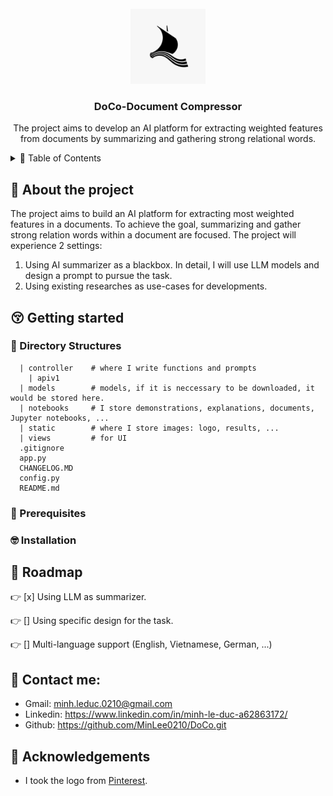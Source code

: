<!-- PROJECT LOGO -->
<br />
<div align="center">
  <a href="https://github.com/MinLee0210/DoCo.git">
    <img src="static/doco_logo.jpg" alt="Logo" width="120" height="120">
  </a>

<h3 align="center">DoCo-Document Compressor</h3>

  <p align="center">
    The project aims to develop an AI platform for extracting weighted features from documents by summarizing and gathering strong relational words.
    <br/>
  </p>
</div>

<!-- TABLE OF CONTENTS -->
<details>
  <summary>📃 Table of Contents</summary>
  <ol>
    <li>
      <a href="#about-the-project">About The Project</a>
      <ul>
        <li><a href="#built-with">Built With</a></li>
      </ul>
    </li>
    <li>
      <a href="#getting-started">Getting Started</a>
      <ul>
        <li><a href="#prerequisites">Directory Structures</a></li>
        <li><a href="#prerequisites">Prerequisites</a></li>
        <li><a href="#installation">Installation</a></li>
      </ul>
    </li>
    <li><a href="#usage">Usage</a></li>
    <li><a href="#roadmap">Roadmap</a></li>
    <li><a href="#contact">Contact</a></li>
    <li><a href="#acknowledgments">Acknowledgments</a></li>s
  </ol>
</details>

## 👀 About the project 
The project aims to build an AI platform for extracting most weighted features in a documents. To achieve the goal, summarizing and gather strong relation words within a document are focused. The project will experience 2 settings: 
1. Using AI summarizer as a blackbox. In detail, I will use LLM models and design a prompt to pursue the task. 
2. Using existing researches as use-cases for developments.

## 😚 Getting started
### 📁 Directory Structures
```
  | controller    # where I write functions and prompts
    | apiv1
  | models        # models, if it is neccessary to be downloaded, it would be stored here. 
  | notebooks     # I store demonstrations, explanations, documents, Jupyter notebooks, ...
  | static        # where I store images: logo, results, ...
  | views         # for UI
  .gitignore
  app.py
  CHANGELOG.MD
  config.py
  README.md
```
### 🧐 Prerequisites

### 🤓 Installation

## 🎯 Roadmap
👉 [x] Using LLM as summarizer. 

👉 [] Using specific design for the task. 

👉 [] Multi-language support (English, Vietnamese, German, ...)


## 📨 Contact me:
+ Gmail: minh.leduc.0210@gmail.com
+ Linkedin: https://www.linkedin.com/in/minh-le-duc-a62863172/
+ Github: https://github.com/MinLee0210/DoCo.git

## 💚 Acknowledgements
+ I took the logo from [Pinterest](https://pin.it/4u1QHJg). 